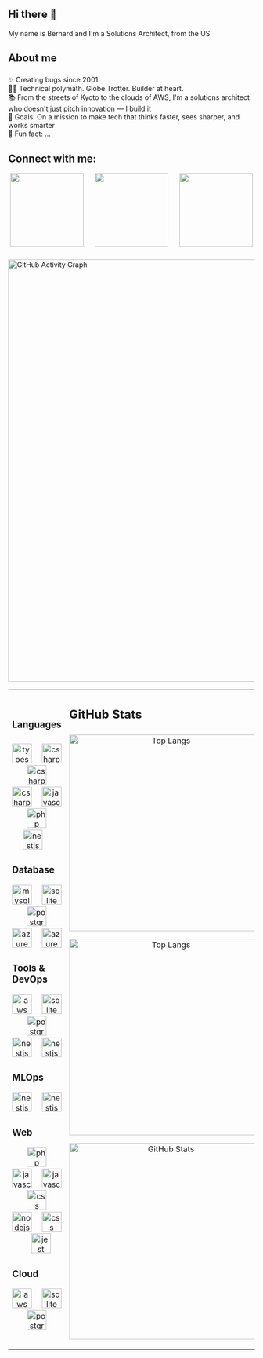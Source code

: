 ## Hi there 👋

<!--
**bernardlawes/bernardlawes** is a ✨ _special_ ✨ repository because its `README.md` (this file) appears on your GitHub profile.

Here are some ideas to get you started:

- 🔭 I’m currently working on ...
- 🌱 I’m currently learning ...
- 👯 I’m looking to collaborate on ...
- 🤔 I’m looking for help with ...
- 💬 Ask me about ...
- 📫 How to reach me: ...
- 😄 Pronouns: ...
- ⚡ Fun fact: ...
-->

<p align="left">My name is Bernard and I'm a Solutions Architect, from the US</p>

###

<h2 align="left">About me</h2>

###
<p align="left">✨ Creating bugs since 2001<br>👨‍💻 Technical polymath. Globe Trotter. Builder at heart.<br/>📚 From the streets of Kyoto to the clouds of AWS, I'm a solutions architect who doesn't just pitch innovation — I build it<br>🎯 Goals: On a mission to make tech that thinks faster, sees sharper, and works smarter<br>🎲 Fun fact: ...</p>

###




<h2 align="left">Connect with me:</h2>

<p align="center">
  <a href="https://bernardlawes.com" title="Visit my website (Ctrl+Click to open in new tab)"><img src="https://img.shields.io/badge/Website-0a0a0a?style=for-the-badge&logo=Google-Chrome&logoColor=white"  width="150px"></a> 
  <img width="15" />
  <a href="https://www.linkedin.com/in/bernardlawes/" title="Connect on LinkedIn (Ctrl+Click to open in new tab)"><img src="https://img.shields.io/badge/LinkedIn-0A66C2?style=for-the-badge&logo=linkedin&logoColor=white"  width="150px"></a> 
  <img width="15" />
  <a href="https://github.com/bernardlawes" title="Visit my GitHub (Ctrl+Click to open in new tab)"><img src="https://img.shields.io/badge/GitHub-100000?style=for-the-badge&logo=github&logoColor=white"  width="150px"></a>
  <img width="15" />
</p>

###

<p align="left">
   <img width="860px" src="https://github-readme-activity-graph.vercel.app/graph?username=bernardlawes&amp;theme=github-compact" alt="GitHub Activity Graph" class="w-full rounded">
</p>

<table>
  <tr>
    <td>
<h3 align="left">Languages</h3>

###

<div>
    <div align="center" width="380">
      <img src="https://cdn.jsdelivr.net/gh/devicons/devicon/icons/python/python-original.svg" height="40" alt="typescript logo"  />
      <img width="12" />
      <img src="https://cdn.jsdelivr.net/gh/devicons/devicon/icons/cplusplus/cplusplus-original.svg" height="40" alt="csharp logo"  />
      <img width="12" />
      <img src="https://cdn.jsdelivr.net/gh/devicons/devicon/icons/csharp/csharp-original.svg" height="40" alt="csharp logo"  />
      <img width="12" />
      <img src="https://cdn.jsdelivr.net/gh/devicons/devicon@latest/icons/swift/swift-original.svg" height="40" alt="csharp logo"  />
      <img width="12" />
      <img src="https://cdn.jsdelivr.net/gh/devicons/devicon/icons/javascript/javascript-original.svg" height="40" alt="javascript logo"  />
      <img width="12" />
      <img src="https://cdn.jsdelivr.net/gh/devicons/devicon/icons/php/php-original.svg" height="40" alt="php logo"  />
      <img width="12" />
      <img src="https://cdn.jsdelivr.net/gh/devicons/devicon/icons/matlab/matlab-original.svg" height="40" alt="nestjs logo"  />
      <img width="12" />     
    </div>
</div>

<h3 align="Left">Database</h3>
<div>
    <div align="center" width="380">
      <img src="https://cdn.jsdelivr.net/gh/devicons/devicon/icons/mysql/mysql-original.svg" height="40" alt="mysql logo"  />
      <img width="12" />
      <img src="https://cdn.jsdelivr.net/gh/devicons/devicon/icons/sqlite/sqlite-original.svg" height="40" alt="sqlite logo"  />
      <img width="12" />
      <img src="https://cdn.jsdelivr.net/gh/devicons/devicon/icons/postgresql/postgresql-original.svg" height="40" alt="postgresql logo"  />
      <img width="12" />   
      <img src="https://cdn.jsdelivr.net/gh/devicons/devicon@latest/icons/azuresqldatabase/azuresqldatabase-original.svg" height="40" alt="azure sql database logo" />  
      <img width="12" />   
      <img src="https://cdn.jsdelivr.net/gh/devicons/devicon@latest/icons/redis/redis-original.svg" height="40" alt="azure sql database logo" />  
    </div>
</div>

<h3 align="Left">Tools & DevOps</h3>
<div>
    <div align="center" width="380">
      <img src="https://cdn.jsdelivr.net/gh/devicons/devicon/icons/git/git-original-wordmark.svg" height="40" alt="aws logo"  />
      <img width="12" />
      <img src="https://cdn.jsdelivr.net/gh/devicons/devicon/icons/docker/docker-original.svg" height="40" alt="sqlite logo"  />
      <img width="12" />
      <img src="https://cdn.jsdelivr.net/gh/devicons/devicon/icons/cmake/cmake-original.svg" height="40" alt="postgresql logo"  />
      <img width="12" /> 
      <img src="https://cdn.jsdelivr.net/gh/devicons/devicon/icons/visualstudio/visualstudio-original.svg" height="40" alt="nestjs logo"  />
      <img width="12" />
      <img src="https://cdn.jsdelivr.net/gh/devicons/devicon/icons/vscode/vscode-original.svg" height="40" alt="nestjs logo"  />
      <img width="12" />   
    </div>
</div>

<h3 align="Left">MLOps</h3>
<div>
    <div align="center" width="380">
      <img src="https://cdn.jsdelivr.net/gh/devicons/devicon/icons/anaconda/anaconda-original.svg" height="40" alt="nestjs logo"  />
      <img width="12" />
      <img src="https://cdn.jsdelivr.net/gh/devicons/devicon/icons/jupyter/jupyter-original.svg" height="40" alt="nestjs logo"  />
      <img width="12" />   
    </div>
</div>
<!--
<h3 align="Left">Edge</h3>
<div>
    <div align="center" width="380">
      <img src="https://cdn.jsdelivr.net/gh/devicons/devicon/icons/raspberrypi/raspberrypi-original-wordmark.svg" height="40" alt="aws logo"  />
      <img width="12" />
      <img src="https://cdn.jsdelivr.net/gh/devicons/devicon/icons/arduino/arduino-original.svg" height="40" alt="sqlite logo"  />
      <img width="12" />
    </div>
</div>
-->
<h3 align="Left">Web</h3>
<div>
    <div align="center" width="380">
      <img width="12" />
      <img src="https://cdn.jsdelivr.net/gh/devicons/devicon/icons/php/php-original.svg" height="40" alt="php logo"  />
      <img width="12" />
      <img src="https://cdn.jsdelivr.net/gh/devicons/devicon/icons/javascript/javascript-original.svg" height="40" alt="javascript logo"  />
      <img width="12" />
      <img src="https://cdn.jsdelivr.net/gh/devicons/devicon/icons/html5/html5-original.svg" height="40" alt="javascript logo"  />
      <img width="12" />
      <img src="https://cdn.jsdelivr.net/gh/devicons/devicon/icons/css3/css3-original.svg" height="40" alt="css logo"  />
      <img width="12" />
      <img src="https://cdn.jsdelivr.net/gh/devicons/devicon/icons/nodejs/nodejs-original.svg" height="40" alt="nodejs logo"  />
      <img width="12" />
      <img src="https://cdn.jsdelivr.net/gh/devicons/devicon/icons/xml/xml-original.svg" height="40" alt="css logo"  />
      <img width="12" />
      <img src="https://cdn.jsdelivr.net/gh/devicons/devicon/icons/json/json-original.svg" height="40" alt="jest logo"  />
    </div>
</div>

<h3 align="Left">Cloud</h3>
<div>
    <div align="center" width="380">
      <img src="https://cdn.jsdelivr.net/gh/devicons/devicon/icons/amazonwebservices/amazonwebservices-original-wordmark.svg" height="40" alt="aws logo"  />
      <img width="12" />
      <img src="https://cdn.jsdelivr.net/gh/devicons/devicon/icons/azure/azure-original.svg" height="40" alt="sqlite logo"  />
      <img width="12" />
      <img src="https://cdn.jsdelivr.net/gh/devicons/devicon/icons/googlecloud/googlecloud-original.svg" height="40" alt="postgresql logo"  />
      <img width="12" />   
    </div>
</div>

</td>
<td>

###

<h2 align="Left">GitHub Stats</h2>

###


<p align="center">
  <img width="400" src="https://github-readme-streak-stats.herokuapp.com/?user=bernardlawes&layout=compact&theme=tokyonight" alt="Top Langs" />
</p>


<p align="center">
  <img width="400" src="https://github-readme-stats.vercel.app/api/top-langs/?username=bernardlawes&layout=compact&theme=tokyonight" alt="Top Langs" />
</p>


<p align="center">
  <img width="400"  src="https://github-readme-stats.vercel.app/api?username=bernardlawes&show_icons=true&theme=tokyonight" alt="GitHub Stats" />
</p>

<!--
<p align="center">
  <img width="200"  src="https://img.shields.io/github/followers/bernardlawes?label=Follow&style=social&show_icons=true&theme=tokyonight" alt="GitHub Stats" />  
</p>
-->

</td>

</tr>
</table>
    






<p align="center">
  
</p>



